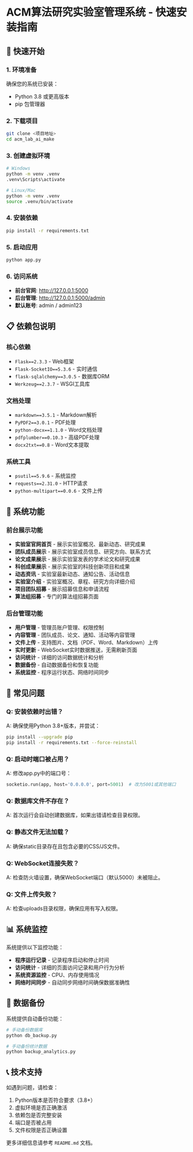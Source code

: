 # ACM算法研究实验室管理系统 - 快速安装指南

## 🚀 快速开始

### 1. 环境准备
确保您的系统已安装：
- Python 3.8 或更高版本
- pip 包管理器

### 2. 下载项目
```bash
git clone <项目地址>
cd acm_lab_ai_make
```

### 3. 创建虚拟环境
```bash
# Windows
python -m venv .venv
.venv\Scripts\activate

# Linux/Mac
python -m venv .venv
source .venv/bin/activate
```

### 4. 安装依赖
```bash
pip install -r requirements.txt
```

### 5. 启动应用
```bash
python app.py
```

### 6. 访问系统
- **前台官网**: http://127.0.0.1:5000
- **后台管理**: http://127.0.0.1:5000/admin
- **默认账号**: admin / admin123

## 📋 依赖包说明

### 核心依赖
- `Flask==2.3.3` - Web框架
- `Flask-SocketIO==5.3.6` - 实时通信
- `flask-sqlalchemy==3.0.5` - 数据库ORM
- `Werkzeug==2.3.7` - WSGI工具库

### 文档处理
- `markdown==3.5.1` - Markdown解析
- `PyPDF2==3.0.1` - PDF处理
- `python-docx==1.1.0` - Word文档处理
- `pdfplumber==0.10.3` - 高级PDF处理
- `docx2txt==0.8` - Word文本提取

### 系统工具
- `psutil==5.9.6` - 系统监控
- `requests==2.31.0` - HTTP请求
- `python-multipart==0.0.6` - 文件上传

## 🎯 系统功能

### 前台展示功能
- **实验室官网首页** - 展示实验室概况、最新动态、研究成果
- **团队成员展示** - 展示实验室成员信息、研究方向、联系方式
- **论文成果展示** - 展示实验室发表的学术论文和研究成果
- **科创成果展示** - 展示实验室的科技创新项目和成果
- **动态资讯** - 实验室最新动态、通知公告、活动信息
- **实验室介绍** - 实验室概况、章程、研究方向详细介绍
- **项目团队招募** - 展示招募信息和申请流程
- **算法组招募** - 专门的算法组招募页面

### 后台管理功能
- **用户管理** - 管理员账户管理、权限控制
- **内容管理** - 团队成员、论文、通知、活动等内容管理
- **文件上传** - 支持图片、文档（PDF、Word、Markdown）上传
- **实时更新** - WebSocket实时数据推送，无需刷新页面
- **访问统计** - 详细的访问数据统计和分析
- **数据备份** - 自动数据备份和恢复功能
- **系统监控** - 程序运行状态、网络时间同步

## 🔧 常见问题

### Q: 安装依赖时出错？
A: 确保使用Python 3.8+版本，并尝试：
```bash
pip install --upgrade pip
pip install -r requirements.txt --force-reinstall
```

### Q: 启动时端口被占用？
A: 修改app.py中的端口号：
```python
socketio.run(app, host='0.0.0.0', port=5001)  # 改为5001或其他端口
```

### Q: 数据库文件不存在？
A: 首次运行会自动创建数据库，如果出错请检查目录权限。

### Q: 静态文件无法加载？
A: 确保static目录存在且包含必要的CSS/JS文件。

### Q: WebSocket连接失败？
A: 检查防火墙设置，确保WebSocket端口（默认5000）未被阻止。

### Q: 文件上传失败？
A: 检查uploads目录权限，确保应用有写入权限。

## 📊 系统监控

系统提供以下监控功能：
- **程序运行记录** - 记录程序启动和停止时间
- **访问统计** - 详细的页面访问记录和用户行为分析
- **系统资源监控** - CPU、内存使用情况
- **网络时间同步** - 自动同步网络时间确保数据准确性

## 🔄 数据备份

系统提供自动备份功能：
```bash
# 手动备份数据库
python db_backup.py

# 手动备份统计数据
python backup_analytics.py
```

## 📞 技术支持

如遇到问题，请检查：
1. Python版本是否符合要求（3.8+）
2. 虚拟环境是否正确激活
3. 依赖包是否完整安装
4. 端口是否被占用
5. 文件权限是否正确设置

更多详细信息请参考 `README.md` 文档。 